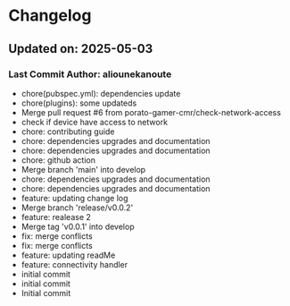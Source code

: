 # Changelog

## Updated on: 2025-05-03
### Last Commit Author: aliounekanoute

- chore(pubspec.yml): dependencies update
- chore(plugins): some updateds
- Merge pull request #6 from porato-gamer-cmr/check-network-access
- check if device have access to network
- chore: contributing guide
- chore: dependencies upgrades and documentation
- chore: dependencies upgrades and documentation
- chore: github action
- Merge branch 'main' into develop
- chore: dependencies upgrades and documentation
- chore: dependencies upgrades and documentation
- feature: updating change log
- Merge branch 'release/v0.0.2'
- feature: realease 2
- Merge tag 'v0.0.1' into develop
- fix: merge conflicts
- fix: merge conflicts
- feature: updating readMe
- feature: connectivity handler
- initial commit
- initial commit
- Initial commit
